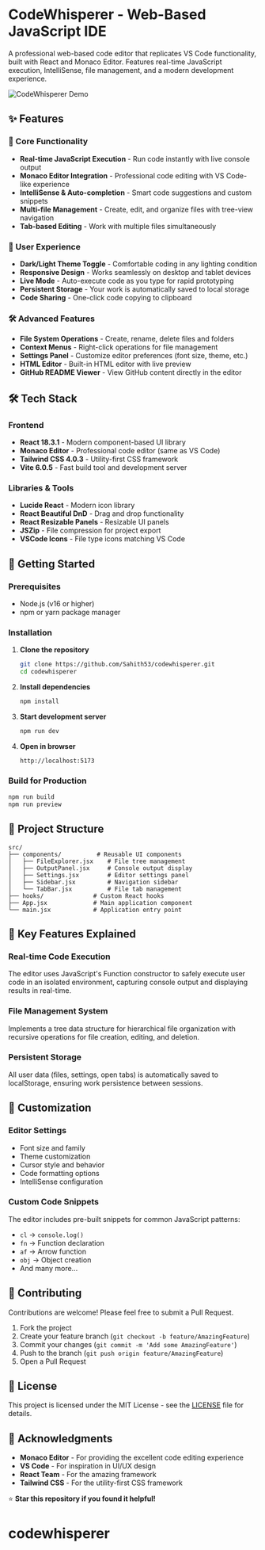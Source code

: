 # CodeWhisperer - Web-Based JavaScript IDE

A professional web-based code editor that replicates VS Code functionality, built with React and Monaco Editor. Features real-time JavaScript execution, IntelliSense, file management, and a modern development experience.

![CodeWhisperer Demo](https://github.com/user-attachments/assets/9330d3b4-81c7-4b7c-9e24-f84f6bd7442c)

## ✨ Features

### 🎯 Core Functionality
- **Real-time JavaScript Execution** - Run code instantly with live console output
- **Monaco Editor Integration** - Professional code editing with VS Code-like experience
- **IntelliSense & Auto-completion** - Smart code suggestions and custom snippets
- **Multi-file Management** - Create, edit, and organize files with tree-view navigation
- **Tab-based Editing** - Work with multiple files simultaneously

### 🎨 User Experience
- **Dark/Light Theme Toggle** - Comfortable coding in any lighting condition
- **Responsive Design** - Works seamlessly on desktop and tablet devices
- **Live Mode** - Auto-execute code as you type for rapid prototyping
- **Persistent Storage** - Your work is automatically saved to local storage
- **Code Sharing** - One-click code copying to clipboard

### 🛠️ Advanced Features
- **File System Operations** - Create, rename, delete files and folders
- **Context Menus** - Right-click operations for file management
- **Settings Panel** - Customize editor preferences (font size, theme, etc.)
- **HTML Editor** - Built-in HTML editor with live preview
- **GitHub README Viewer** - View GitHub content directly in the editor

## 🛠️ Tech Stack

### Frontend
- **React 18.3.1** - Modern component-based UI library
- **Monaco Editor** - Professional code editor (same as VS Code)
- **Tailwind CSS 4.0.3** - Utility-first CSS framework
- **Vite 6.0.5** - Fast build tool and development server

### Libraries & Tools
- **Lucide React** - Modern icon library
- **React Beautiful DnD** - Drag and drop functionality
- **React Resizable Panels** - Resizable UI panels
- **JSZip** - File compression for project export
- **VSCode Icons** - File type icons matching VS Code

## 🚀 Getting Started

### Prerequisites
- Node.js (v16 or higher)
- npm or yarn package manager

### Installation

1. **Clone the repository**
   ```bash
   git clone https://github.com/Sahith53/codewhisperer.git
   cd codewhisperer
   ```

2. **Install dependencies**
   ```bash
   npm install
   ```

3. **Start development server**
   ```bash
   npm run dev
   ```

4. **Open in browser**
   ```
   http://localhost:5173
   ```

### Build for Production
```bash
npm run build
npm run preview
```

## 📁 Project Structure

```
src/
├── components/          # Reusable UI components
│   ├── FileExplorer.jsx    # File tree management
│   ├── OutputPanel.jsx     # Console output display
│   ├── Settings.jsx        # Editor settings panel
│   ├── Sidebar.jsx         # Navigation sidebar
│   └── TabBar.jsx          # File tab management
├── hooks/              # Custom React hooks
├── App.jsx             # Main application component
└── main.jsx            # Application entry point
```

## 🎯 Key Features Explained

### Real-time Code Execution
The editor uses JavaScript's Function constructor to safely execute user code in an isolated environment, capturing console output and displaying results in real-time.

### File Management System
Implements a tree data structure for hierarchical file organization with recursive operations for file creation, editing, and deletion.

### Persistent Storage
All user data (files, settings, open tabs) is automatically saved to localStorage, ensuring work persistence between sessions.

## 🔧 Customization

### Editor Settings
- Font size and family
- Theme customization
- Cursor style and behavior
- Code formatting options
- IntelliSense configuration

### Custom Code Snippets
The editor includes pre-built snippets for common JavaScript patterns:
- `cl` → `console.log()`
- `fn` → Function declaration
- `af` → Arrow function
- `obj` → Object creation
- And many more...

## 🤝 Contributing

Contributions are welcome! Please feel free to submit a Pull Request.

1. Fork the project
2. Create your feature branch (`git checkout -b feature/AmazingFeature`)
3. Commit your changes (`git commit -m 'Add some AmazingFeature'`)
4. Push to the branch (`git push origin feature/AmazingFeature`)
5. Open a Pull Request

## 📄 License

This project is licensed under the MIT License - see the [LICENSE](LICENSE) file for details.

## 🙏 Acknowledgments

- **Monaco Editor** - For providing the excellent code editing experience
- **VS Code** - For inspiration in UI/UX design
- **React Team** - For the amazing framework
- **Tailwind CSS** - For the utility-first CSS framework



⭐ **Star this repository if you found it helpful!**
# codewhisperer

